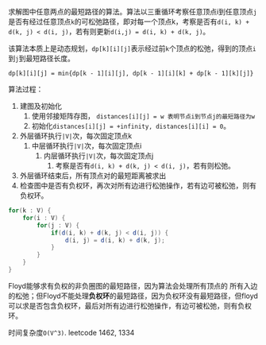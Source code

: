 求解图中任意两点的最短路径的算法。算法以三重循环考察任意顶点i到任意顶点`j`是否有经过任意顶点`k`的可松弛路径，即对每一个顶点k，考察是否有`d(i, k) + d(k, j) < d(i, j)`，若有则更新`d(i,j) = d(i, k) + d(k, j)`。

该算法本质上是动态规划，`dp[k][i][j]`表示经过前`k`个顶点的松弛，得到的顶点`i`到`j`到最短路径长度。

```
dp[k][i][j] = min{dp[k - 1][i][j], dp[k - 1][i][k] + dp[k - 1][k][j]}
```

算法过程：

1. 建图及初始化
    1. 使用邻接矩阵存图， `distances[i][j] = w 表明节点i到节点j的最短路径为w`
    2. 初始化`distances[i][j] = +infinity, distances[i][i] = 0`。
2. 外层循环执行`|V|`次，每次固定顶点k
    1. 中层循环执行`|V|`次，每次固定顶点i
        1. 内层循环执行`|V|`次，每次固定顶点j
            1. 考察是否有`d(i, k) + d(k, j) < d(i, j)`，若有则松弛。
3. 外层循环结束后，所有顶点对的最短距离被求出
4. 检查图中是否有负权环，再次对所有边进行松弛操作，若有边可被松弛，则有负权环。

```Java
for(k : V) {
    for(i : V) {
        for(j : V) {
            if(d(i, k) + d(k, j) < d(i, j)) {
                d(i, j) = d(i, k) + d(k, j);
            }
        }
    }
}
```

Floyd能够求有负权的非负圈图的最短路径，因为算法会处理所有顶点的 所有入边的松弛；但Floyd不能处理**负权环**的最短路径，因为负权环没有最短路径，但floyd可以求是否包含负权环，最后对所有边进行松弛操作，有边可被松弛，则有负权环。

时间复杂度`O(V^3)`.
leetcode 1462, 1334
